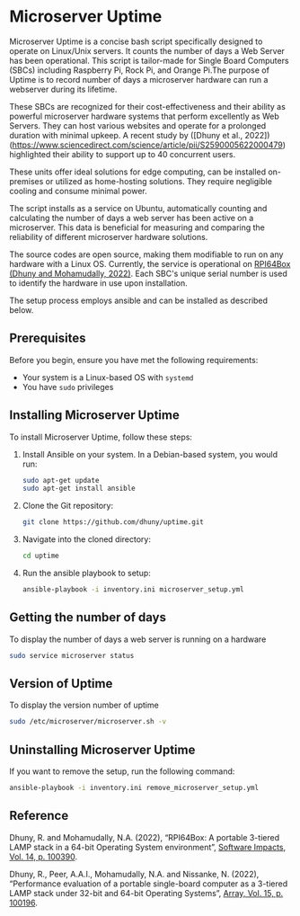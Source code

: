 # Microserver Uptime

Microserver Uptime is a concise bash script specifically designed to operate on Linux/Unix servers. It counts the number of days a Web Server has been operational. This script is tailor-made for Single Board Computers (SBCs) including Raspberry Pi, Rock Pi, and Orange Pi.The purpose of Uptime is to record number of days a microserver hardware can run a webserver during its lifetime. 

These SBCs are recognized for their cost-effectiveness and their ability as powerful microserver hardware systems that perform excellently as Web Servers. They can host various websites and operate for a prolonged duration with minimal upkeep. A recent study by ([Dhuny et al., 2022])(https://www.sciencedirect.com/science/article/pii/S2590005622000479) highlighted their ability to support up to 40 concurrent users.

These units offer ideal solutions for edge computing, can be installed on-premises or utilized as home-hosting solutions. They require negligible cooling and consume minimal power.

The script installs as a service on Ubuntu, automatically counting and calculating the number of days a web server has been active on a microserver. This data is beneficial for measuring and comparing the reliability of different microserver hardware solutions.

The source codes are open source, making them modifiable to run on any hardware with a Linux OS. Currently, the service is operational on [RPI64Box (Dhuny and Mohamudally, 2022)](https://www.sciencedirect.com/science/article/pii/S2665963822000872). Each SBC's unique serial number is used to identify the hardware in use upon installation.

The setup process employs ansible and can be installed as described below.

## Prerequisites

Before you begin, ensure you have met the following requirements:
* Your system is a Linux-based OS with `systemd`
* You have `sudo` privileges

## Installing Microserver Uptime

To install Microserver Uptime, follow these steps:

1. Install Ansible on your system. In a Debian-based system, you would run:

    ```bash
    sudo apt-get update
    sudo apt-get install ansible
    ```

2. Clone the Git repository:

    ```bash
    git clone https://github.com/dhuny/uptime.git
    ```

3. Navigate into the cloned directory:

    ```bash
    cd uptime
    ```

4. Run the ansible playbook to setup:

    ```bash
    ansible-playbook -i inventory.ini microserver_setup.yml
    ```
	
## Getting the number of days

To display the number of days a web server is running on a hardware

```bash
sudo service microserver status
```

## Version of Uptime

To display the version number of uptime

```bash
sudo /etc/microserver/microserver.sh -v
```

## Uninstalling Microserver Uptime

If you want to remove the setup, run the following command:

```bash
ansible-playbook -i inventory.ini remove_microserver_setup.yml
```
	
## Reference

Dhuny, R. and Mohamudally, N.A. (2022), “RPI64Box: A portable 3-tiered LAMP stack in a 64-bit Operating System environment”, [Software Impacts, Vol. 14, p. 100390](https://www.sciencedirect.com/science/article/pii/S2665963822000872).

Dhuny, R., Peer, A.A.I., Mohamudally, N.A. and Nissanke, N. (2022), “Performance evaluation of a portable single-board computer as a 3-tiered LAMP stack under 32-bit and 64-bit Operating Systems”, [Array, Vol. 15, p. 100196](https://www.sciencedirect.com/science/article/pii/S2590005622000479).



